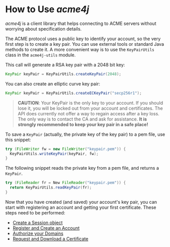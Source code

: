 # How to Use _acme4j_

_acme4j_ is a client library that helps connecting to ACME servers without worrying about specification details.

The ACME protocol uses a public key to identify your account, so the very first step is to create a key pair. You can use external tools or standard Java methods to create it. A more convenient way is to use the `KeyPairUtils` class in the `acme4j-utils` module.

This call will generate a RSA key pair with a 2048 bit key:

```java
KeyPair keyPair = KeyPairUtils.createKeyPair(2048);
```

You can also create an elliptic curve key pair:

```java
KeyPair keyPair = KeyPairUtils.createECKeyPair("secp256r1");
```

> **CAUTION**: Your KeyPair is the only key to your account. If you should lose it, you will be locked out from your account and certificates. The API does currently not offer a way to regain access after a key loss. The only way is to contact the CA and ask for assistance. **It is strongly recommended to keep your key pair in a safe place!**

To save a `KeyPair` (actually, the private key of the key pair) to a pem file, use this snippet:

```java
try (FileWriter fw = new FileWriter("keypair.pem")) {
  KeyPairUtils.writeKeyPair(keyPair, fw);
}
```

The following snippet reads the private key from a pem file, and returns a `KeyPair`.

```java
try (FileReader fr = New FileReader("keypair.pem")) {
  return KeyPairUtils.readKeyPair(fr);
}
```

Now that you have created (and saved) your account's key pair, you can start with registering an account and getting your first certificate. These steps need to be performed:

* [Create a Session object](./session.html)
* [Register and Create an Account](./register.html)
* [Authorize your Domains](./authorization.html)
* [Request and Download a Certificate](./certificate.html)
